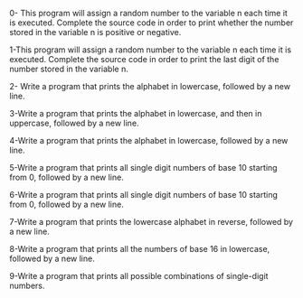 0- This program will assign a random number to the variable n each time it is executed. Complete the source code in order to print whether the number stored in the variable n is positive or negative.

1-This program will assign a random number to the variable n each time it is executed. Complete the source code in order to print the last digit of the number stored in the variable n.

2- Write a program that prints the alphabet in lowercase, followed by a new line.

3-Write a program that prints the alphabet in lowercase, and then in uppercase, followed by a new line.

4-Write a program that prints the alphabet in lowercase, followed by a new line.

5-Write a program that prints all single digit numbers of base 10 starting from 0, followed by a new line.

6-Write a program that prints all single digit numbers of base 10 starting from 0, followed by a new line.

7-Write a program that prints the lowercase alphabet in reverse, followed by a new line.

8-Write a program that prints all the numbers of base 16 in lowercase, followed by a new line.

9-Write a program that prints all possible combinations of single-digit numbers.
